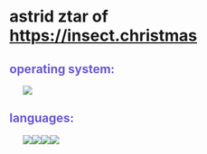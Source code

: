 # astrid ztar of https://insect.christmas
<h2 style="color: slateblue">operating system:</h2>
    <ul style="list-style-type: none;"><img src="https://img.shields.io/badge/Debian-dc3232?style=for-the-badge&logo=debian&logoColor=black"></ul>
<h2 style="color: slateblue">languages:</h2>
    <ul style="list-style-type: none;"><img src="https://img.shields.io/badge/HTML-239120?style=for-the-badge&logo=html5&logoColor=white"><img src="https://img.shields.io/badge/CSS-239120?style=for-the-badge&logo=css3&logoColor=white"><img src="https://img.shields.io/badge/javascript-dc4e32?style=for-the-badge&logo=javascript&logoColor=white"><img src="https://img.shields.io/badge/python-3284dc?style=for-the-badge&logo=python&logoColor=white"></ul>
